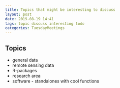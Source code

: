 ```yaml
---
title: Topics that might be interesting to discuss
layout: post
date: 2019-08-19 14:41
tags: topic discuss interesting todo
categories: TuesdayMeetings
---
```

## Topics
* general data
* remote sensing data
* R-packages
* research area
* software - standalones with cool functions
